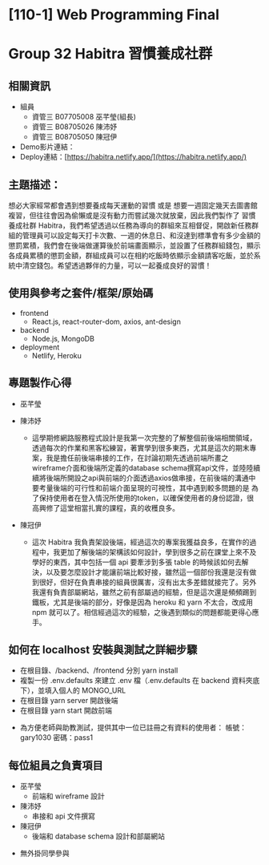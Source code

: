 # [110-1] Web Programming Final
# Group 32 Habitra 習慣養成社群

## 相關資訊
- 組員
    - 資管三 B07705008 巫芊瑩(組長)
    - 資管三 B08705026 陳沛妤
    - 資管三 B08705050 陳冠伊
- Demo影片連結：
- Deploy連結：[https://habitra.netlify.app/](https://habitra.netlify.app/)

## 主題描述：
想必大家經常都會遇到想要養成每天運動的習慣 或是 想要一週固定幾天去圖書館複習，但往往會因為偷懶或是沒有動力而嘗試幾次就放棄，因此我們製作了 習慣養成社群 Habitra，我們希望透過以任務為導向的群組來互相督促，開啟新任務群組的管理員可以設定每天打卡次數、一週的休息日、和沒達到標準會有多少金額的懲罰累積，我們會在後端做運算後於前端畫面顯示，並設置了任務群組錢包，顯示各成員累積的懲罰金額，群組成員可以在相約吃飯時依顯示金額請客吃飯，並於系統中清空錢包。希望透過夥伴的力量，可以一起養成良好的習慣！

## 使用與參考之套件/框架/原始碼
- frontend
    - React.js, react-router-dom, axios, ant-design
- backend
    - Node.js, MongoDB
- deployment
    - Netlify, Heroku

## 專題製作心得
- 巫芊瑩

- 陳沛妤
    - 這學期修網路服務程式設計是我第一次完整的了解整個前後端相關領域，透過每次的作業和黑客松練習，著實學到很多東西，尤其是這次的期末專案，我是擔任前後端串接的工作，在討論初期先透過前端所畫之wireframe介面和後端所定義的database schema撰寫api文件，並陸陸續續將後端所開設之api與前端的介面透過axios做串接，在前後端的溝通中要考量後端的可行性和前端介面呈現的可視性，其中遇到較多問題的是 為了保持使用者在登入情況所使用的token，以確保使用者的身份認證，很高興修了這堂相當扎實的課程，真的收穫良多。
- 陳冠伊
    - 這次 Habitra 我負責架設後端，經過這次的專案我獲益良多，在實作的過程中，我更加了解後端的架構該如何設計，學到很多之前在課堂上來不及學好的東西，其中包括一個 api 要牽涉到多張 table 的時候該如何去解決，以及要怎麼設計才能讓前端比較好接，雖然這一個部份我還是沒有做到很好，但好在負責串接的組員很厲害，沒有出太多差錯就接完了。另外我還有負責部屬網站，雖然之前有部屬過的經驗，但是這次還是頻頻踢到鐵板，尤其是後端的部分，好像是因為 heroku 和 yarn 不太合，改成用 npm 就可以了。相信經過這次的經驗，之後遇到類似的問題都能更得心應手。

## 如何在 localhost 安裝與測試之詳細步驟
- 在根目錄、/backend、/frontend 分別 yarn install
- 複製一份 .env.defaults 來建立 .env 檔（.env.defaults 在 backend 資料夾底下），並填入個人的 MONGO_URL 
- 在根目錄 yarn server 開啟後端
- 在根目錄 yarn start 開啟前端

* 為方便老師與助教測試，提供其中一位已註冊之有資料的使用者：
    帳號：gary1030
    密碼：pass1

## 每位組員之負責項目
- 巫芊瑩
    - 前端和 wireframe 設計
- 陳沛妤
    - 串接和 api 文件撰寫
- 陳冠伊
    - 後端和 database schema 設計和部屬網站
* 無外掛同學參與
